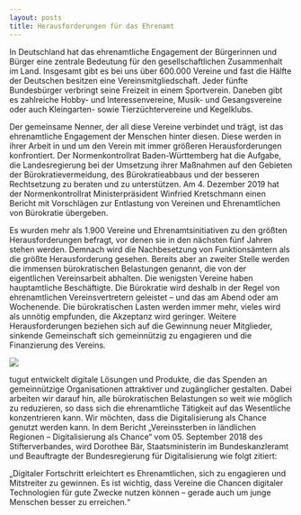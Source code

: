 ```yaml
---
layout: posts
title: Herausforderungen für das Ehrenamt
---
```


In Deutschland hat das ehrenamtliche Engagement der Bürgerinnen und Bürger eine zentrale Bedeutung für den gesellschaftlichen Zusammenhalt im Land. Insgesamt gibt es bei uns über 600.000 Vereine und fast die Hälfte der Deutschen besitzen eine Vereinsmitgliedschaft. Jeder fünfte Bundesbürger verbringt seine Freizeit in einem Sportverein. Daneben gibt es zahlreiche Hobby- und Interessenvereine, Musik- und Gesangsvereine oder auch Kleingarten- sowie Tierzüchtervereine und Kegelklubs.     

Der gemeinsame Nenner, der all diese Vereine verbindet und trägt, ist das ehrenamtliche Engagement der Menschen hinter diesen. Diese werden in ihrer Arbeit in und um den Verein mit immer größeren Herausforderungen konfrontiert. Der Normenkontrollrat Baden-Württemberg hat die Aufgabe, die Landesregierung bei der Umsetzung ihrer Maßnahmen auf den Gebieten der Bürokratievermeidung, des Bürokratieabbaus und der besseren Rechtsetzung zu beraten und zu unterstützen. Am 4. Dezember 2019 hat der Normenkontrollrat Ministerpräsident Winfried Kretschmann einen Bericht mit Vorschlägen zur Entlastung von Vereinen und Ehrenamtlichen von Bürokratie übergeben.  

Es wurden mehr als 1.900 Vereine und Ehrenamtsinitiativen zu den größten Herausforderungen befragt, vor denen sie in den nächsten fünf Jahren stehen werden. Demnach wird die Nachbesetzung von Funktionsämtern als die größte Herausforderung gesehen. Bereits aber an zweiter Stelle werden die immensen bürokratischen Belastungen genannt, die von der eigentlichen Vereinsarbeit abhalten. Die wenigsten Vereine haben hauptamtliche Beschäftigte. Die Bürokratie wird deshalb in der Regel von ehrenamtlichen Vereinsvertretern geleistet – und das am Abend oder am Wochenende. Die bürokratischen Lasten werden immer mehr, vieles wird als unnötig empfunden, die Akzeptanz wird geringer. Weitere Herausforderungen beziehen sich auf die Gewinnung neuer Mitglieder, sinkende Gemeinschaft sich gemeinnützig zu engagieren und die Finanzierung des Vereins.

<div class="post-image">
    <img src="{{ site.url }}{{ site.baseurl }}/assets/posts/herausforderungen.png"/>
</div>

tugut entwickelt digitale Lösungen und Produkte, die das Spenden an gemeinnützige Organisationen attraktiver und zugänglicher gestalten. Dabei arbeiten wir darauf hin, alle bürokratischen Belastungen so weit wie möglich zu reduzieren, so dass sich die ehrenamtliche Tätigkeit auf das Wesentliche konzentrieren kann. Wir möchten, dass die Digitalisierung als Chance genutzt werden kann. In dem Bericht „Vereinssterben in ländlichen Regionen – Digitalisierung als Chance“ vom 05. September 2018 des Stifterverbandes, wird Dorothee Bär, Staatsministerin im Bundeskanzleramt und Beauftragte der Bundesregierung für Digitalisierung wie folgt zitiert: 

„Digitaler Fortschritt erleichtert es Ehrenamtlichen, sich zu engagieren und Mitstreiter zu gewinnen. Es ist wichtig, dass Vereine die Chancen digitaler Technologien für gute Zwecke nutzen können – gerade auch um junge Menschen besser zu erreichen.“

